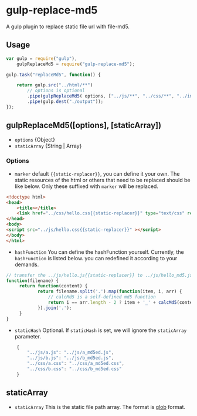 # gulp-replace-md5
A gulp plugin to replace static file url with file-md5.

## Usage

```javascript
var gulp = require("gulp"),
    gulpReplaceMd5 = require("gulp-replace-md5");

gulp.task("replaceMd5", function() {

    return gulp.src("../html/**")
        // options is optional
        .pipe(gulpReplaceMd5( options, ["../js/**", "../css/**", "../img/**"]) )
        .pipe(gulp.dest("./output"));
});

```
## gulpReplaceMd5([options], [staticArray])

* `options` {Object}
* `staticArray` {String | Array}

### Options

* `marker` default `{{static-replacer}}`, you can define it your own. The static resources of the html or others that
need to be replaced should be like below. Only these suffixed with `marker` will be replaced.
```html
<!doctype html>
<head>
    <title></title>
    <link href="../css/hello.css{{static-replacer}}" type="text/css" rel="stylesheet"/>
</head>
<body>
<script src="../js/hello.css{{static-replacer}}" ></script>
</body>
</html>
```
* `hashFunction` You can define the hashFunction yourself. Currently, the `hashFunction` is listed below.
you can redefined it according to your demands.
```javascript
// transfer the ../js/hello.js{{static-replacer}} to ../js/hello_md5.js
function(filename) {
     return function(content) {
            return filename.split('.').map(function(item, i, arr) {
                // calcMd5 is a self-defined md5 function
                return i == arr.length - 2 ? item + '_' + calcMd5(content) : item;
            }).join('.');
     }
}
```

* `staticHash` Optional. If `staticHash` is set, we will ignore the `staticArray` parameter.
```javascript
    {
        "../js/a.js": "../js/a_md5ed.js",
        "../js/b.js": "../js/b_md5ed.js",
        "../css/a.css": "../css/a_md5ed.css",
        "../css/b.css": "../css/b_md5ed.css"
    }
```

## staticArray

* `staticArray` This is the static file path array. The format is [glob](https://github.com/isaacs/node-glob) format.
